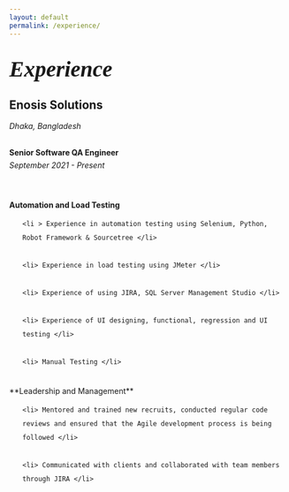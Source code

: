 ```yaml
---
layout: default    
permalink: /experience/
---
```


<h1 style="margin: 2rem auto 1.5rem auto; text-align: left; font-style: italic; font-family: Lora, serif; font-weight: bold; font-size: 2.5rem;">Experience</h1>

[//]: # (<p style="width: 90%; margin: 0 auto; text-align: left; line-height: 1.6; letter-spacing: 0.3px;">)
        

<h2> Enosis Solutions </h2> 

*Dhaka, Bangladesh*
<br> <br>

**Senior Software QA Engineer**  
<i style= "line-height: 30px">September 2021 - Present</i>

<br> <br>
**Automation and Load Testing**  

<ul style= "line-height: 25px">

    <li > Experience in automation testing using Selenium, Python, Robot Framework & Sourcetree </li>

    <li> Experience in load testing using JMeter </li>

    <li> Experience of using JIRA, SQL Server Management Studio </li>

    <li> Experience of UI designing, functional, regression and UI testing </li>

    <li> Manual Testing </li>

</ul>

<br>
**Leadership and Management**  

<ul style= "line-height: 25px">

    <li> Mentored and trained new recruits, conducted regular code reviews and ensured that the Agile development process is being followed </li>

    <li> Communicated with clients and collaborated with team members through JIRA </li>

</ul>
